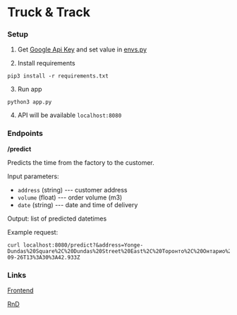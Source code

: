 # Truck & Track

### Setup

1. Get [Google Api Key](https://developers.google.com/maps/documentation/javascript/get-api-key) and set value in [envs.py](envs.py)

2. Install requirements
```
pip3 install -r requirements.txt
```

3. Run app
```
python3 app.py
```

4. API will be available `localhost:8080`

### Endpoints

**/predict**

Predicts the time from the factory to the customer.

Input parameters:
- `address` (string) --- customer address
- `volume` (float) --- order volume (m3)
- `date` (string) --- date and time of delivery

Output: list of predicted datetimes

Example request:
```
curl localhost:8080/predict?&address=Yonge-Dundas%20Square%2C%20Dundas%20Street%20East%2C%20Торонто%2C%20Онтарио%2C%20Канада&volume=10&date=2021-09-26T13%3A30%3A42.933Z
```

### Links

[Frontend](https://github.com/k806house/HachZurich)

[RnD](https://github.com/k806house/truck-track-ml-rnd)
